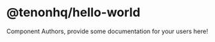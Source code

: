 @tenonhq/hello-world
===============================================


Component Authors, provide some documentation for your users here!